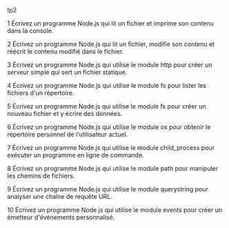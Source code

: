 tp2 

1 Écrivez un programme Node.js qui lit un fichier et imprime son contenu dans la console.

2 Écrivez un programme Node.js qui lit un fichier, modifie son contenu et réécrit le contenu modifié dans le fichier.

3 Écrivez un programme Node.js qui utilise le module http pour créer un serveur simple qui sert un fichier statique.

4 Écrivez un programme Node.js qui utilise le module fs pour lister les fichiers d'un répertoire.

5 Écrivez un programme Node.js qui utilise le module fs pour créer un nouveau fichier et y écrire des données.

6 Écrivez un programme Node.js qui utilise le module os pour obtenir le répertoire personnel de l'utilisateur actuel.

7 Écrivez un programme Node.js qui utilise le module child_process pour exécuter un programme en ligne de commande.

8 Écrivez un programme Node.js qui utilise le module path pour manipuler les chemins de fichiers.

9 Écrivez un programme Node.js qui utilise le module querystring pour analyser une chaîne de requête URL.

10 Écrivez un programme Node.js qui utilise le module events pour créer un émetteur d'événements personnalisé.
